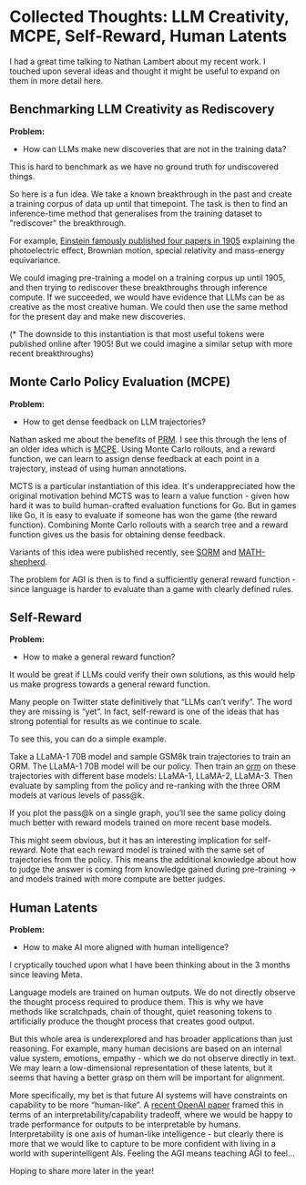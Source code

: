 # Collected Thoughts: LLM Creativity, MCPE, Self-Reward, Human Latents

I had a great time talking to Nathan Lambert about my recent work. I touched upon several ideas and thought it might be useful to expand on them in more detail here.

## Benchmarking LLM Creativity as Rediscovery

**Problem:**
- How can LLMs make new discoveries that are not in the training data?

This is hard to benchmark as we have no ground truth for undiscovered things.

So here is a fun idea. We take a known breakthrough in the past and create a training corpus of data up until that timepoint. The task is then to find an inference-time method that generalises from the training dataset to "rediscover" the breakthrough.

For example, [Einstein famously published four papers in 1905](https://en.wikipedia.org/wiki/Annus_mirabilis_papers) explaining the photoelectric effect, Brownian motion, special relativity and mass-energy equivariance. 

We could imaging pre-training a model on a training corpus up until 1905, and then trying to rediscover these breakthroughs through inference compute. If we succeeded, we would have evidence that LLMs can be as creative as the most creative human. We could then use the same method for the present day and make new discoveries.

(* The downside to this instantiation is that most useful tokens were published online after 1905! But we could imagine a similar setup with more recent breakthroughs)

## Monte Carlo Policy Evaluation (MCPE)

**Problem:**
- How to get dense feedback on LLM trajectories?

Nathan asked me about the benefits of [PRM](https://arxiv.org/pdf/2211.14275). I see this through the lens of an older idea which is [MCPE](http://incompleteideas.net/book/first/ebook/node51.html). Using Monte Carlo rollouts, and a reward function, we can learn to assign dense feedback at each point in a trajectory, instead of using human annotations.

MCTS is a particular instantiation of this idea. It's underappreciated how the original motivation behind MCTS was to learn a value function - given how hard it was to build human-crafted evaluation functions for Go. But in games like Go, it is easy to evaluate if someone has won the game (the reward function). Combining Monte Carlo rollouts with a search tree and a reward function gives us the basis for obtaining dense feedback.

Variants of this idea were published recently, see [SORM](https://arxiv.org/abs/2402.10963) and [MATH-shepherd](https://arxiv.org/abs/2312.08935).

The problem for AGI is then is to find a sufficiently general reward function - since language is harder to evaluate than a game with clearly defined rules.

## Self-Reward

**Problem:**
- How to make a general reward function?

It would be great if LLMs could verify their own solutions, as this would help us make progress towards a general reward function.

Many people on Twitter state definitively that “LLMs can’t verify”. The word they are missing is “yet”. In fact, self-reward is one of the ideas that has strong potential for results as we continue to scale.

To see this, you can do a simple example.

Take a LLaMA-1 70B model and sample GSM8k train trajectories to train an ORM. The LLaMA-1 70B model will be our policy. Then train an [orm](https://arxiv.org/pdf/2211.14275) on these trajectories with different base models: LLaMA-1, LLaMA-2, LLaMA-3. Then evaluate by sampling from the policy and re-ranking with the three ORM models at various levels of pass@k.

If you plot the pass@k on a single graph, you’ll see the same policy doing much better with reward models trained on more recent base models.

This might seem obvious, but it has an interesting implication for self-reward. Note that each reward model is trained with the same set of trajectories from the policy. This means the additional knowledge about how to judge the answer is coming from knowledge gained during pre-training -> and models trained with more compute are better judges.

## Human Latents

**Problem:**
- How to make AI more aligned with human intelligence?

I cryptically touched upon what I have been thinking about in the 3 months since leaving Meta.

Language models are trained on human outputs. We do not directly observe the thought process required to produce them. This is why we have methods like scratchpads, chain of thought, quiet reasoning tokens to artificially produce the thought process that creates good output.

But this whole area is underexplored and has broader applications than just reasoning. For example, many human decisions are based on an internal value system, emotions, empathy - which we do not observe directly in text. We may learn a low-dimensional representation of these latents, but it seems that having a better grasp on them will be important for alignment.

More specifically, my bet is that future AI systems will have constraints on capability to be more “human-like”. A [recent OpenAI paper](https://openai.com/index/prover-verifier-games-improve-legibility/) framed this in terms of an interpretability/capability tradeoff, where we would be happy to trade performance for outputs to be interpretable by humans. Interpretability is one axis of human-like intelligence - but clearly there is more that we would like to capture to be more confident with living in a world with superintelligent AIs. Feeling the AGI means teaching AGI to feel...

Hoping to share more later in the year!


